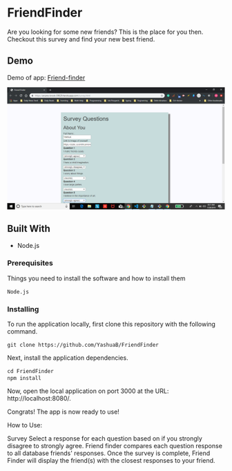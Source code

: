 # FriendFinder
Are you looking for some new friends? This is the place for you then. Checkout this  survey and find your new best friend.
## Demo
Demo of app: [Friend-finder](https://arcane-brook-59829.herokuapp.com/)


![friend-finder](app/public/assets/images/finderImg.png)
## Built With
* Node.js

### Prerequisites
Things you need to install the software and how to install them

```
Node.js
```
### Installing
To run the application locally, first clone this repository with the following command.
```
git clone https://github.com/YashuaB/FriendFinder
```
Next, install the application dependencies.

```
cd FriendFinder
npm install
```


Now, open the local application on port 3000 at the URL: http://localhost:8080/.

Congrats! The app is now ready to use!

How to Use:

Survey
Select a response for each question based on if you strongly disagree to strongly agree.
Friend finder compares each question response to all database friends' responses.
Once the survey is complete, Friend Finder will display the friend(s) with the closest responses to your friend.
